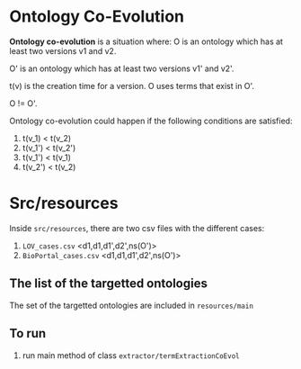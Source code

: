 # Ontology Co-Evolution

**Ontology co-evolution** is a situation where: O is an ontology which has at
least two versions v1 and v2. 

O' is an ontology which has at least two versions v1' and v2'.

t(v) is the creation time for a version. O uses terms that exist in O'.

O != O'.

Ontology co-evolution could happen if the following conditions are satisfied:

1. t(v_1) < t(v_2)
2. t(v_1') < t(v_2') 
3. t(v_1') < t(v_1)
4. t(v_2') < t(v_2)

# Src/resources
Inside `src/resources`, there are two csv files with the different cases:

1. `LOV_cases.csv` <d1,d1,d1',d2',ns(O')>
2. `BioPortal_cases.csv`  <d1,d1,d1',d2',ns(O')>



## The list of the targetted ontologies
The set of the targetted ontologies are included in `resources/main`

## To run

1. run main method of class `extractor/termExtractionCoEvol`





